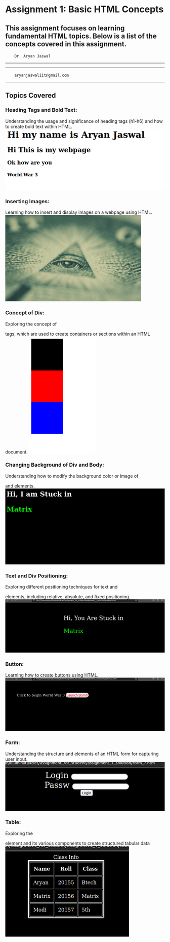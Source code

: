 # Assignment 1: Basic HTML Concepts
This assignment focuses on learning fundamental HTML topics. Below is a list of the concepts covered in this assignment.
----
        Dr. Aryan Jaswal
-----

----
        aryanjaswaliit@gmail.com
-----
## Topics Covered
### Heading Tags and Bold Text:
Understanding the usage and significance of heading tags (h1-h6) and how to create bold text within HTML.
![Heading  Tags](https://github.com/aryanjaswaliit/illu_assiment_1/blob/master/1.headline/headline.png?raw=true)
### Inserting Images: 
Learning how to insert and display images on a webpage using HTML.
![Inserting Images](https://github.com/aryanjaswaliit/illu_assiment_1/blob/master/2.insert_images/image.png?raw=ture)

### Concept of Div: 
Exploring the concept of <div> tags, which are used to create containers or sections within an HTML document.
![Div](https://github.com/aryanjaswaliit/illu_assiment_1/blob/master/3.div_concept/div.png?raw=true)

### Changing Background of Div and Body: 
Understanding how to modify the background color or image of <div> and <body> elements.
![Body](https://github.com/aryanjaswaliit/illu_assiment_1/blob/master/4.back_body_and_div/body.png?raw=ture)

### Text and Div Positioning: 
Exploring different positioning techniques for text and <div> elements, including relative, absolute, and fixed positioning.
![Div Position](https://github.com/aryanjaswaliit/illu_assiment_1/blob/master/5.position_text_and_div/position.png?raw=true)

### Button: 
Learning how to create buttons using HTML.
![Button](https://github.com/aryanjaswaliit/illu_assiment_1/blob/master/6.button/button.png?raw=true)

### Form: 
Understanding the structure and elements of an HTML form for capturing user input.
![Form](https://github.com/aryanjaswaliit/illu_assiment_1/blob/master/7.form/form.png?raw=true)

### Table:
Exploring the <table> element and its various components to create structured tabular data
![Tabe](https://github.com/aryanjaswaliit/illu_assiment_1/blob/master/8.table/table.png?raw=true)